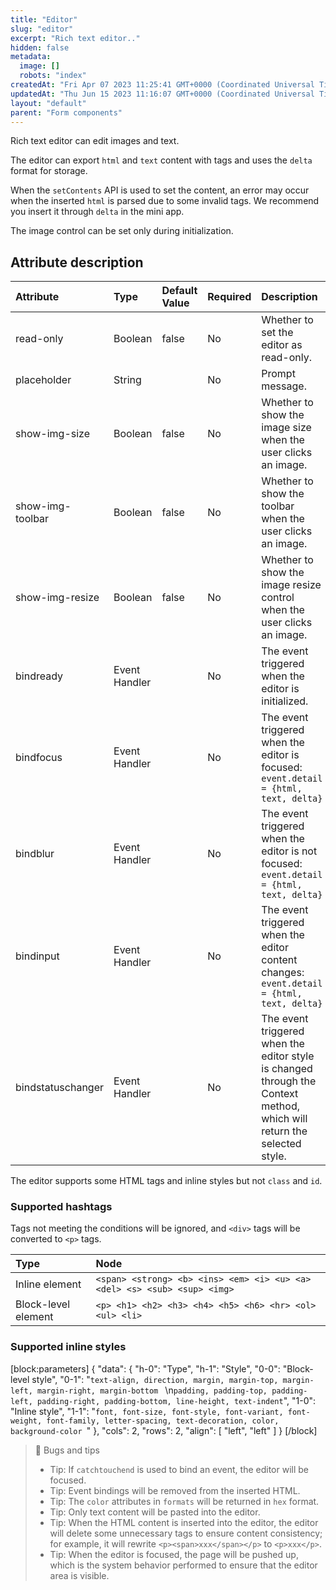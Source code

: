 ```yaml
---
title: "Editor"
slug: "editor"
excerpt: "Rich text editor.."
hidden: false
metadata: 
  image: []
  robots: "index"
createdAt: "Fri Apr 07 2023 11:25:41 GMT+0000 (Coordinated Universal Time)"
updatedAt: "Thu Jun 15 2023 11:16:07 GMT+0000 (Coordinated Universal Time)"
layout: "default"
parent: "Form components"
---
```

Rich text editor can edit images and text.

The editor can export `html` and `text` content with tags and uses the `delta` format for storage.

When the `setContents` API is used to set the content, an error may occur when the inserted `html` is parsed due to some invalid tags. We recommend you insert it through `delta` in the mini app.

The image control can be set only during initialization.

## Attribute description

| Attribute         | Type          | Default Value | Required | Description                                                                                                            |
| :---------------- | :------------ | :------------ | :------- | :--------------------------------------------------------------------------------------------------------------------- |
| read-only         | Boolean       | false         | No       | Whether to set the editor as read-only.                                                                                |
| placeholder       | String        |               | No       | Prompt message.                                                                                                        |
| show-img-size     | Boolean       | false         | No       | Whether to show the image size when the user clicks an image.                                                          |
| show-img-toolbar  | Boolean       | false         | No       | Whether to show the toolbar when the user clicks an image.                                                             |
| show-img-resize   | Boolean       | false         | No       | Whether to show the image resize control when the user clicks an image.                                                |
| bindready         | Event Handler |               | No       | The event triggered when the editor is initialized.                                                                    |
| bindfocus         | Event Handler |               | No       | The event triggered when the editor is focused: `event.detail = {html, text, delta}`                                   |
| bindblur          | Event Handler |               | No       | The event triggered when the editor is not focused: `event.detail = {html, text, delta}`                               |
| bindinput         | Event Handler |               | No       | The event triggered when the editor content changes: `event.detail = {html, text, delta}`                              |
| bindstatuschanger | Event Handler |               | No       | The event triggered when the editor style is changed through the Context method, which will return the selected style. |

The editor supports some HTML tags and inline styles but not `class` and `id`.

### Supported hashtags

Tags not meeting the conditions will be ignored, and `<div>` tags will be converted to `<p>` tags.

| Type                | Node                                                                      |
| :------------------ | :------------------------------------------------------------------------ |
| Inline element      | `<span> <strong> <b> <ins> <em> <i> <u> <a> <del> <s> <sub> <sup> <img> ` |
| Block-level element | `<p> <h1> <h2> <h3> <h4> <h5> <h6> <hr> <ol> <ul> <li>`                   |

### Supported inline styles

[block:parameters]
{
  "data": {
    "h-0": "Type",
    "h-1": "Style",
    "0-0": "Block-level style",
    "0-1": "`text-align, direction, margin, margin-top, margin-left, margin-right, margin-bottom `  \n`padding, padding-top, padding-left, padding-right, padding-bottom, line-height, text-indent`",
    "1-0": "Inline style",
    "1-1": "`font, font-size, font-style, font-variant, font-weight, font-family, letter-spacing, text-decoration, color, background-color `"
  },
  "cols": 2,
  "rows": 2,
  "align": [
    "left",
    "left"
  ]
}
[/block]


> 📘 Bugs and tips
> 
> - Tip: If `catchtouchend` is used to bind an event, the editor will be focused.
> - Tip: Event bindings will be removed from the inserted HTML.
> - Tip: The `color` attributes in `formats` will be returned in `hex` format.
> - Tip: Only text content will be pasted into the editor.
> - Tip: When the HTML content is inserted into the editor, the editor will delete some unnecessary tags to ensure content consistency; for example, it will rewrite `<p><span>xxx</span></p>` to `<p>xxx</p>`.
> - Tip: When the editor is focused, the page will be pushed up, which is the system behavior performed to ensure that the editor area is visible.
